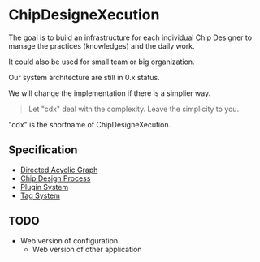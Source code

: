<!--
 * @LastEditors: SteveL
-->
# ChipDesigneXecution

The goal is to build an infrastructure for each individual Chip Designer to manage the practices (knowledges) and the daily work.

It could also be used for small team or big organization.

Our system architecture are still in 0.x status.

We will change the implementation if there is a simplier way.

> Let "cdx" deal with the complexity.
> Leave the simplicity to you.

"cdx" is the shortname of ChipDesigneXecution.

## Specification

- [Directed Acyclic Graph](spec/dag.md)
- [Chip Design Process](spec/process.md)
- [Plugin System](spec/plugin.md)
- [Tag System](spec/tag.md)

## TODO

- Web version of configuration
  - Web version of other application
